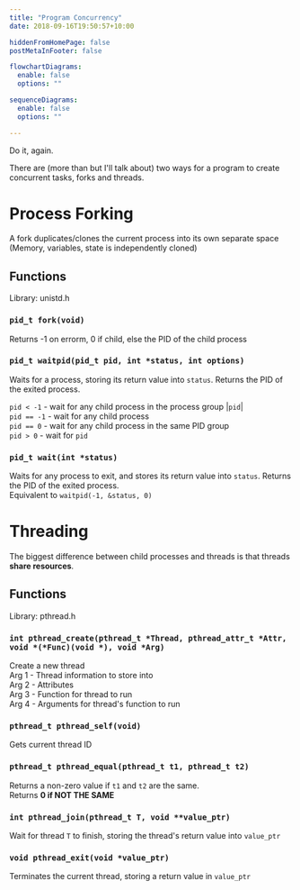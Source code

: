 ```yaml
---
title: "Program Concurrency"
date: 2018-09-16T19:50:57+10:00

hiddenFromHomePage: false
postMetaInFooter: false

flowchartDiagrams:
  enable: false
  options: ""

sequenceDiagrams: 
  enable: false
  options: ""

---
```


Do it, again.

There are (more than but I'll talk about) two ways for a program to create concurrent tasks, forks and threads.

# Process Forking
A fork duplicates/clones the current process into its own separate space
(Memory, variables, state is independently cloned)

## Functions
Library: unistd.h  

### `pid_t fork(void)`  
Returns -1 on errorm, 0 if child, else the PID of the child process

### `pid_t waitpid(pid_t pid, int *status, int options)`
Waits for a process, storing its return value into `status`. Returns the PID of the exited process.  

`pid < -1` - wait for any child process in the process group |`pid`|  
`pid == -1` - wait for any child process  
`pid == 0` - wait for any child process in the same PID group  
`pid > 0` - wait for `pid`  

### `pid_t wait(int *status)`
Waits for any process to exit, and stores its return value into `status`. Returns the PID of the exited process.  
Equivalent to `waitpid(-1, &status, 0)`

# Threading
The biggest difference between child processes and threads is that threads **share resources**.

## Functions
Library: pthread.h

### `int pthread_create(pthread_t *Thread, pthread_attr_t *Attr, void *(*Func)(void *), void *Arg)`
Create a new thread  
Arg 1 - Thread information to store into  
Arg 2 - Attributes  
Arg 3 - Function for thread to run  
Arg 4 - Arguments for thread's function to run  

### `pthread_t pthread_self(void)`
Gets current thread ID

### `pthread_t pthread_equal(pthread_t t1, pthread_t t2)`
Returns a non-zero value if `t1` and `t2` are the same.  
Returns **0 if NOT THE SAME**

### `int pthread_join(pthread_t T, void **value_ptr)`
Wait for thread `T` to finish, storing the thread's return value into `value_ptr`

### `void pthread_exit(void *value_ptr)`
Terminates the current thread, storing a return value in `value_ptr`